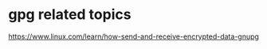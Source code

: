 gpg related topics
==================


https://www.linux.com/learn/how-send-and-receive-encrypted-data-gnupg
